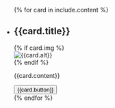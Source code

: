 
<ul class="usa-card-group">
  {% for card in include.content %}
    <li class="usa-card {{include.class | default:'tablet:grid-col-4'}}">
      <div class="usa-card__container">
        <div class="usa-card__header">
          <h2 class="usa-card__heading">{{card.title}}</h2>
        </div>
        {% if card.img %}
            <div class="usa-card__media {{include.media-class}}">
                <div class="usa-card__img">
                <img
                    src="{{card.img}}"
                    alt="{{card.alt}}"
                />
                </div>
            </div>
        {% endif %}
      <div class="usa-card__body">
        <p>
          {{card.content}}
        </p>
      </div>
      <div class="usa-card__footer">
        <button class="usa-button">{{card.button}}</button>
      </div>
    </div>
  </li>
  {% endfor %}
</ul>
